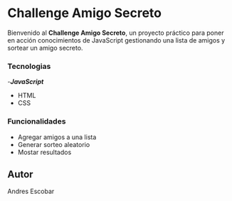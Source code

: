 # Challenge Amigo Secreto

Bienvenido al **Challenge Amigo Secreto**, un proyecto práctico para poner en acción conocimientos de JavaScript gestionando una lista de amigos y sortear un amigo secreto.

### Tecnologias
-***JavaScript***
- HTML
- CSS
  

### Funcionalidades 
- Agregar amigos a una lista
- Generar sorteo aleatorio
- Mostar resultados

## Autor
Andres Escobar
